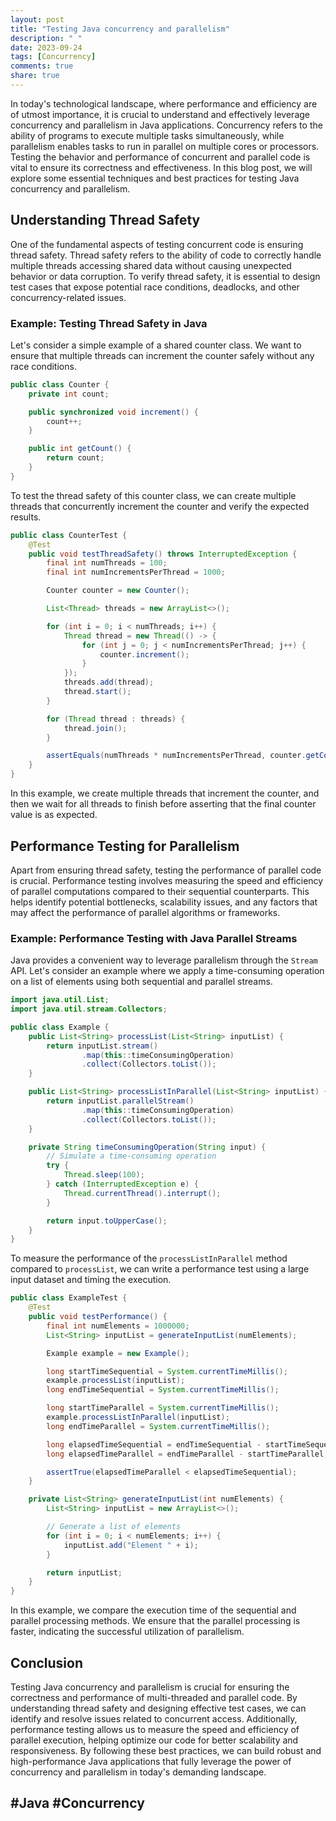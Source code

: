```yaml
---
layout: post
title: "Testing Java concurrency and parallelism"
description: " "
date: 2023-09-24
tags: [Concurrency]
comments: true
share: true
---
```


In today's technological landscape, where performance and efficiency are of utmost importance, it is crucial to understand and effectively leverage concurrency and parallelism in Java applications. Concurrency refers to the ability of programs to execute multiple tasks simultaneously, while parallelism enables tasks to run in parallel on multiple cores or processors. Testing the behavior and performance of concurrent and parallel code is vital to ensure its correctness and effectiveness. In this blog post, we will explore some essential techniques and best practices for testing Java concurrency and parallelism.

## Understanding Thread Safety

One of the fundamental aspects of testing concurrent code is ensuring thread safety. Thread safety refers to the ability of code to correctly handle multiple threads accessing shared data without causing unexpected behavior or data corruption. To verify thread safety, it is essential to design test cases that expose potential race conditions, deadlocks, and other concurrency-related issues.

### Example: Testing Thread Safety in Java

Let's consider a simple example of a shared counter class. We want to ensure that multiple threads can increment the counter safely without any race conditions.

```java
public class Counter {
    private int count;

    public synchronized void increment() {
        count++;
    }

    public int getCount() {
        return count;
    }
}
```

To test the thread safety of this counter class, we can create multiple threads that concurrently increment the counter and verify the expected results.

```java
public class CounterTest {
    @Test
    public void testThreadSafety() throws InterruptedException {
        final int numThreads = 100;
        final int numIncrementsPerThread = 1000;

        Counter counter = new Counter();

        List<Thread> threads = new ArrayList<>();

        for (int i = 0; i < numThreads; i++) {
            Thread thread = new Thread(() -> {
                for (int j = 0; j < numIncrementsPerThread; j++) {
                    counter.increment();
                }
            });
            threads.add(thread);
            thread.start();
        }

        for (Thread thread : threads) {
            thread.join();
        }

        assertEquals(numThreads * numIncrementsPerThread, counter.getCount());
    }
}
```

In this example, we create multiple threads that increment the counter, and then we wait for all threads to finish before asserting that the final counter value is as expected.

## Performance Testing for Parallelism

Apart from ensuring thread safety, testing the performance of parallel code is crucial. Performance testing involves measuring the speed and efficiency of parallel computations compared to their sequential counterparts. This helps identify potential bottlenecks, scalability issues, and any factors that may affect the performance of parallel algorithms or frameworks.

### Example: Performance Testing with Java Parallel Streams

Java provides a convenient way to leverage parallelism through the `Stream` API. Let's consider an example where we apply a time-consuming operation on a list of elements using both sequential and parallel streams.

```java
import java.util.List;
import java.util.stream.Collectors;

public class Example {
    public List<String> processList(List<String> inputList) {
        return inputList.stream()
                .map(this::timeConsumingOperation)
                .collect(Collectors.toList());
    }

    public List<String> processListInParallel(List<String> inputList) {
        return inputList.parallelStream()
                .map(this::timeConsumingOperation)
                .collect(Collectors.toList());
    }

    private String timeConsumingOperation(String input) {
        // Simulate a time-consuming operation
        try {
            Thread.sleep(100);
        } catch (InterruptedException e) {
            Thread.currentThread().interrupt();
        }

        return input.toUpperCase();
    }
}
```

To measure the performance of the `processListInParallel` method compared to `processList`, we can write a performance test using a large input dataset and timing the execution.

```java
public class ExampleTest {
    @Test
    public void testPerformance() {
        final int numElements = 1000000;
        List<String> inputList = generateInputList(numElements);

        Example example = new Example();

        long startTimeSequential = System.currentTimeMillis();
        example.processList(inputList);
        long endTimeSequential = System.currentTimeMillis();

        long startTimeParallel = System.currentTimeMillis();
        example.processListInParallel(inputList);
        long endTimeParallel = System.currentTimeMillis();

        long elapsedTimeSequential = endTimeSequential - startTimeSequential;
        long elapsedTimeParallel = endTimeParallel - startTimeParallel;

        assertTrue(elapsedTimeParallel < elapsedTimeSequential);
    }

    private List<String> generateInputList(int numElements) {
        List<String> inputList = new ArrayList<>();

        // Generate a list of elements
        for (int i = 0; i < numElements; i++) {
            inputList.add("Element " + i);
        }

        return inputList;
    }
}
```

In this example, we compare the execution time of the sequential and parallel processing methods. We ensure that the parallel processing is faster, indicating the successful utilization of parallelism.

## Conclusion

Testing Java concurrency and parallelism is crucial for ensuring the correctness and performance of multi-threaded and parallel code. By understanding thread safety and designing effective test cases, we can identify and resolve issues related to concurrent access. Additionally, performance testing allows us to measure the speed and efficiency of parallel execution, helping optimize our code for better scalability and responsiveness. By following these best practices, we can build robust and high-performance Java applications that fully leverage the power of concurrency and parallelism in today's demanding landscape.

## #Java #Concurrency